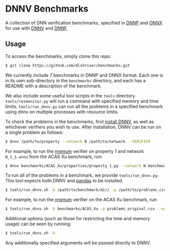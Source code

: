# DNNV Benchmarks

A collection of DNN verification benchmarks, specified in 
[DNNP](https://dnnv.readthedocs.io/en/stable/usage/specifying_properties.html) 
and 
[ONNX](https://onnx.ai) 
for use with [DNNV](https://github.com/dlshriver/DNNV)
and [DNNF](https://github.com/dlshriver/DNNF).

## Usage

To access the benchmarks, simply clone this repo:

```bash
$ git clone https://github.com/dlshriver/benchmarks.git
```

We currently include 7 benchmarks in DNNP and ONNX format.
Each one is in its own sub-directory in the `benchmarks` directory, and each has a README with a description of the benchmark.

We also include some useful tool scripts in the `tools` directory.
`tools/resmonitor.py` will run a command with specified memory and time limits.
`tools/run_dnnv.py` can run all the problems in a specified benchmark using dnnv on multiple processes with resource limits.

To check the problems in the benchmarks, 
first [install DNNV](https://github.com/dlshriver/DNNV/tree/develop#installation),
as well as whichever verifiers you wish to use.
After installation, DNNV can be run on a single problem as follows:

```bash
$ dnnv /path/to/property --network N /path/to/network --VERIFIER
```

For example, to run the [nnenum](https://github.com/stanleybak/nnenum) verifier on property 1 and network `N_1_1.onnx` from the ACAS Xu benchmark, run:

```bash
$ dnnv benchmarks/ACAS_Xu/properties/property_1.py --network N benchmarks/ACAS_Xu/onnx/N_1_1.onnx --nnenum
```

To run all of the problems in a benchmark, we provide `tools/run_dnnv.py`. 
This tool expects both DNNV and [pandas](https://pypi.org/project/pandas/) to be installed.

```bash
$ tools/run_dnnv.sh -b /path/to/benchmark/dir/ -p /path/to/problems_csv --VERIFIER
```

For example, to run the [nnenum](https://github.com/stanleybak/nnenum) verifier on the ACAS Xu benchmark, run:

```bash
$ tools/run_dnnv.sh -b benchmarks/ACAS_Xu -p problems_original.csv --nnenum
```

Additional options (such as those for restricting the time and memory usage) can be seen by running:

```bash
$ tools/run_dnnv.sh -h
```

Any additionally specified arguments will be passed directly to DNNV.
